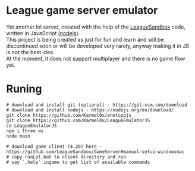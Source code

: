 # League game server emulator
Yet another lol server,
created with the help of the [LeagueSandbox](https://github.com/LeagueSandbox/GameServer) code,
written in JavaScript ([nodejs](https://nodejs.org/en/)).  
This project is being created as just for fun and learn and will be discontinued soon or will be developed very rarely,
anyway making it in JS is not the best idea.  
At the moment, it does not support multiplayer and there is no game flow yet.  

# Runing
```
# download and install git (optional) - https://git-scm.com/download
# download and install nodejs - https://nodejs.org/en/download/
git clone https://github.com/Karmel0x/enetcppjs
git clone https://github.com/Karmel0x/LeagueEmulatorJS
cd LeagueEmulatorJS
npm i three ws
node main
```
```
# download game client (4.20) here - https://github.com/LeagueSandbox/GameServer#manual-setup-windowsmac
# copy runLol.bat to client directory and run
# say `.help` ingame to get list of available commands
```
